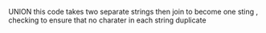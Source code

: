 UNION
this code takes two separate strings then join to become one sting , checking to ensure that no charater in each string duplicate
